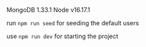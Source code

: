 MongoDB 1.33.1
Node v16.17.1

run `npm run seed` for seeding the default users

use `npm run dev` for starting the project 